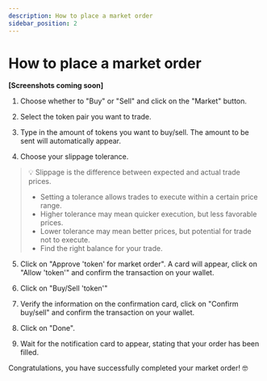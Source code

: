 ```yaml
---
description: How to place a market order
sidebar_position: 2
---
```



# How to place a market order

**[Screenshots coming soon]**

1. Choose whether to "Buy" or "Sell" and click on the "Market" button.

2. Select the token pair you want to trade.

3. Type in the amount of tokens you want to buy/sell. The amount to be sent will automatically appear.

4. Choose your slippage tolerance.
> 💡
> Slippage is the difference between expected and actual trade prices.
> * Setting a tolerance allows trades to execute within a certain price range.
> * Higher tolerance may mean quicker execution, but less favorable prices.
> * Lower tolerance may mean better prices, but potential for trade not to execute.
> * Find the right balance for your trade.

5. Click on "Approve 'token' for market order". A card will appear, click on "Allow 'token'" and confirm the transaction on your wallet.

6. Click on "Buy/Sell 'token'"

7. Verify the information on the confirmation card, click on "Confirm buy/sell" and confirm the transaction on your wallet.

8. Click on "Done".

9. Wait for the notification card to appear, stating that your order has been filled.

Congratulations, you have successfully completed your market order! 🤓<br /> 
